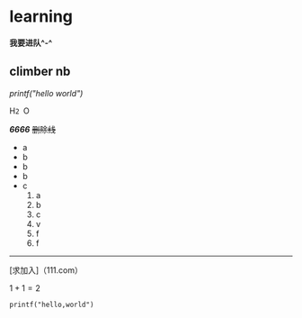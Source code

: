 # learning
**我要进队^-^**
## climber nb
*printf("hello world")*

H`2 `O



***6666***
~~删除线~~
* a
* b
* b
* b
* c
  1. a
  2. b
  3. c
  4. v
  5. f
  6. f
---
[求加入]（111.com） 


$1+1=2$  

`printf("hello,world")` 

